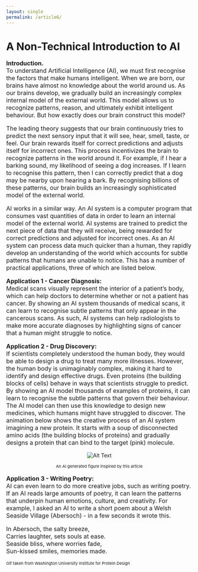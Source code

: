 ```yaml
---
layout: single
permalink: /article6/
---
```

<h1>A Non-Technical Introduction to AI</h1>

<p style="font-size: 16px;"><b>Introduction.</b><br>
To understand Artificial Intelligence (AI), we must first recognise the factors that make humans intelligent. When we are born, our brains have almost no knowledge about the world around us. As our brains develop, we gradually build an increasingly complex internal model of the external world. This model allows us to recognize patterns, reason, and ultimately exhibit intelligent behaviour. But how exactly does our brain construct this model? <br>

<p style="font-size: 16px;">The leading theory suggests that our brain continuously tries to predict the next sensory input that it will see, hear, smell, taste, or feel. Our brain rewards itself for correct predictions and adjusts itself for incorrect ones. This process incentivizes the brain to recognize patterns in the world around it. For example, if I hear a barking sound, my likelihood of seeing a dog increases. If I learn to recognise this pattern, then I can correctly predict that a dog may be nearby upon hearing a bark. By recognising billions of these patterns, our brain builds an increasingly sophisticated model of the external world.  <br>

<p style="font-size: 16px;">AI works in a similar way. An AI system is a computer program that consumes vast quantities of data in order to learn an internal model of the external world. AI systems are trained to predict the next piece of data that they will receive, being rewarded for correct predictions and adjusted for incorrect ones. As an AI system can process data much quicker than a human, they rapidly develop an understanding of the world which accounts for subtle patterns that humans are unable to notice. This has a number of practical applications, three of which are listed below. <br>

<p style="font-size: 16px;"><b>Application 1 - Cancer Diagnosis:</b><br>
Medical scans visually represent the interior of a patient’s body, which can help doctors to determine whether or not a patient has cancer. By showing an AI system thousands of medical scans, it can learn to recognise subtle patterns that only appear in the cancerous scans. As such, AI systems can help radiologists to make more accurate diagnoses by highlighting signs of cancer that a human might struggle to notice.<br>

<p style="font-size: 16px;"><b>Application 2 - Drug Discovery:</b><br>
If scientists completely understood the human body, they would be able to design a drug to treat many more illnesses. However, the human body is unimaginably complex, making it hard to identify and design effective drugs. Even proteins (the building blocks of cells) behave in ways that scientists struggle to predict. By showing an AI model thousands of examples of proteins, it can learn to recognise the subtle patterns that govern their behaviour. The AI model can then use this knowledge to design new medicines, which humans might have struggled to discover. The animation below shows the creative process of an AI system imagining a new protein. It starts with a soup of disconnected amino acids (the building blocks of proteins) and gradually designs a protein that can bind to the target (pink) molecule. <br>


<p align="center">
  <img src="/diffusion_PTH_binder_v2.gif" alt="Alt Text">
</p>
<p align="center" style="font-size: 11px;"> An AI generated figure inspired by this article </p>

<p style="font-size: 16px;"><b>Application 3 - Writing Poetry:</b><br>
AI can even learn to do more creative jobs, such as writing poetry. If an AI reads large amounts of poetry, it can learn the patterns that underpin human emotions, culture, and creativity. For example, I asked an AI to write a short poem about a Welsh Seaside Village (Abersoch) - in a few seconds it wrote this. <br>
  
<p style="font-size: 16px;">
In Abersoch, the salty breeze, <br>
Carries laughter, sets souls at ease. <br>
Seaside bliss, where worries fade, <br>
Sun-kissed smiles, memories made. <br>

<p style="font-size: 11px;"> Gif taken from Washington University Institute for Protein Design</p>
